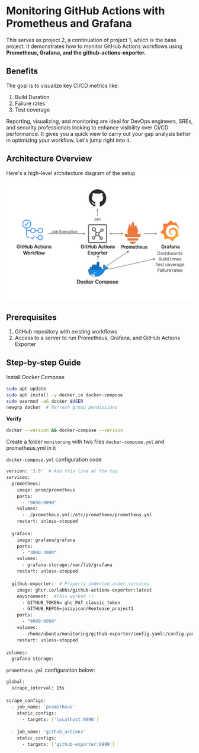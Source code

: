 # Monitoring GitHub Actions with Prometheus and Grafana

This serves as project 2, a continuation of project 1, which is the base project. 
It demonstrates how to monitor GitHub Actions workflows using 
**Prometheus, Grafana, and the github-actions-exporter.** 

## Benefits
The goal is to visualize key CI/CD metrics like:

1. Build Duration
2. Failure rates
3. Test coverage


Reporting, visualizing, and monitoring are ideal for DevOps engineers, SREs, and security professionals 
looking to enhance visibility over CI/CD performance. It gives you a quick view to carry out your
gap analysis better in optimizing your workflow. Let's jump right into it.

 ## **Architecture Overview**
 Here's a high-level architecture diagram of the setup
![GitHub Actions](screenshots/Monitoring%20CICD%20Architecture%20with%20prometheus%20and%20Grafana.png)

## Prerequisites
1. GitHub repository with existing workflows
2. Access to a server to run Prometheus, Grafana, and GitHub Actions Exporter

 ## Step-by-step Guide

Install Docker Compose 
```bash 
sudo apt update
sudo apt install -y docker.io docker-compose
sudo usermod -aG docker $USER
newgrp docker  # Refresh group permissions
```

**Verify**
```bash
docker --version && docker-compose --version
```
Create a folder `monitoring` with two files `docker-compose.yml` and  prometheus.yml in it

`docker-compose.yml` configuration code
```bash
version: '3.8'  # Add this line at the top
services:
  prometheus:
    image: prom/prometheus
    ports:
      - "9090:9090"
    volumes:
      - ./prometheus.yml:/etc/prometheus/prometheus.yml
    restart: unless-stopped

  grafana:
    image: grafana/grafana
    ports:
      - "3000:3000"
    volumes:
      - grafana-storage:/var/lib/grafana
    restart: unless-stopped

  github-exporter:  # Properly indented under services
    image: ghcr.io/labbs/github-actions-exporter:latest
    environment:  #This worked :) 
      - GITHUB_TOKEN= ghc_PAT_classic_token
      - GITHUB_REPOS=jozzyjcon/Rentease_project1
    ports:
      - "9999:9999"
    volumes:
      - /home/ubuntu/monitoring/github-exporter/config.yaml:/config.yaml  # Full absolute path
    restart: unless-stopped

volumes:
  grafana-storage:

```
`prometheus.yml` configuration below:
```bash
global:
  scrape_interval: 15s

scrape_configs:
  - job_name: 'prometheus'
    static_configs:
      - targets: ['localhost:9090']

  - job_name: 'github_actions'
    static_configs:
      - targets: ['github-exporter:9999']
```

